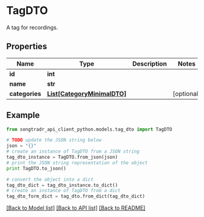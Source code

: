 # TagDTO

A tag for recordings.

## Properties
Name | Type | Description | Notes
------------ | ------------- | ------------- | -------------
**id** | **int** |  | 
**name** | **str** |  | 
**categories** | [**List[CategoryMinimalDTO]**](CategoryMinimalDTO.md) |  | [optional] 

## Example

```python
from songtradr_api_client_python.models.tag_dto import TagDTO

# TODO update the JSON string below
json = "{}"
# create an instance of TagDTO from a JSON string
tag_dto_instance = TagDTO.from_json(json)
# print the JSON string representation of the object
print TagDTO.to_json()

# convert the object into a dict
tag_dto_dict = tag_dto_instance.to_dict()
# create an instance of TagDTO from a dict
tag_dto_form_dict = tag_dto.from_dict(tag_dto_dict)
```
[[Back to Model list]](../README.md#documentation-for-models) [[Back to API list]](../README.md#documentation-for-api-endpoints) [[Back to README]](../README.md)


